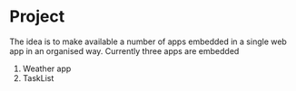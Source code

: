 # Project
The idea is to make available a number of apps embedded in a single web app in an organised way.
Currently three apps are embedded
1. Weather app
2. TaskList
